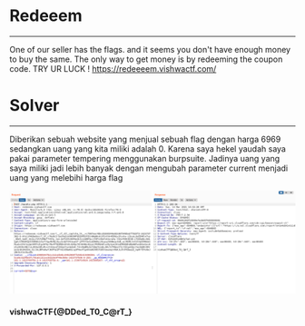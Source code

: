 # Redeeem
---
One of our seller has the flags. and it seems you don't have enough money to buy the same. The only way to get money is by redeeming the coupon code. TRY UR LUCK ! https://redeeeem.vishwactf.com/


# Solver
---
Diberikan sebuah website yang menjual sebuah flag dengan harga 6969 sedangkan uang yang kita miliki adalah 0. Karena saya hekel yaudah saya pakai parameter tempering menggunakan burpsuite. Jadinya uang yang saya miliki jadi lebih banyak dengan mengubah parameter current menjadi uang yang melebihi harga flag

![](solve.png)
#### vishwaCTF{@DDed_T0_C@rT_}